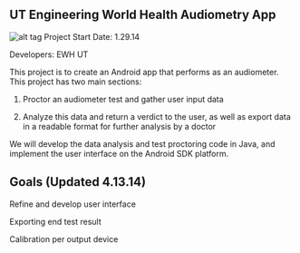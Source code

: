 UT Engineering World Health Audiometry App
------------------------------------------------
![alt tag](https://raw.github.com/ReeceStevens/ut_ewh_audiometer_2014/SC20140417-000023.png)
Project Start Date: 1.29.14

Developers: EWH UT

This project is to create an Android app that performs as an audiometer. This project has two main sections:

  1. Proctor an audiometer test and gather user input data

  2. Analyze this data and return a verdict to the user, as well as export data in a readable format for further analysis by a doctor

We will develop the data analysis and test proctoring code in Java, and implement the user interface on the Android SDK platform.

Goals (Updated 4.13.14)
------------------------------------

Refine and develop user interface

Exporting end test result 

Calibration per output device

